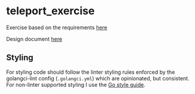 # teleport_exercise

Exercise based on the requirements
[here](https://github.com/gravitational/careers/blob/main/challenges/systems/challenge.md)

Design document [here](docs/design.md)

## Styling

For styling code should follow the linter styling rules enforced by the
golangci-lint config (`.golangci.yml`) which are opinionated, but consistent.
For non-linter supported styling I use the [Go style
guide](https://github.com/golang/go/wiki/CodeReviewComments).
